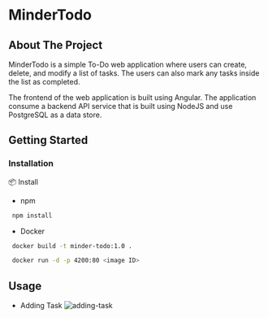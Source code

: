 # MinderTodo

## About The Project

MinderTodo is a simple To-Do web application where users can create, delete, and modify a list of tasks. The users can also
mark any tasks inside the list as completed.


The frontend of the web application is built using Angular. The application consume a backend API service that is built using NodeJS and use PostgreSQL as a data store.


## Getting Started

### Installation

📦 Install
* npm
 ```sh
  npm install
  ```
* Docker
 ```sh
  docker build -t minder-todo:1.0 .
  ```
 ```sh
  docker run -d -p 4200:80 <image ID>
  ```

## Usage
* Adding Task
![adding-task](https://user-images.githubusercontent.com/63526142/191202767-38d65fd2-9855-433b-9d50-a212733cf6cc.gif)



